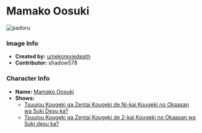 # Mamako Oosuki

![padoru](https://raw.githubusercontent.com/shadow578/Padoru-Padoru/master/Padoru/okasan-online-mamako.png "Mamako Oosuki")

### Image Info
* **Created by:**    [u/nekoreviedeath](https://www.reddit.com/r/Animemes/comments/cn438x/i_draw_padorumamako/)
* **Contributor:**   shadow578

### Character Info
* **Name:**   [Mamako Oosuki](https://myanimelist.net/character/152715)
* **Shows:**
  * [Tsuujou Kougeki ga Zentai Kougeki de Ni-kai Kougeki no Okaasan wa Suki Desu ka?](https://myanimelist.net/anime/38573/Tsuujou_Kougeki_ga_Zentai_Kougeki_de_Ni-kai_Kougeki_no_Okaasan_wa_Suki_Desu_ka)
  * [Tsuujou Kougeki ga Zentai Kougeki de 2-kai Kougeki no Okaasan wa Suki desu ka?](https://myanimelist.net/manga/103578/Tsuujou_Kougeki_ga_Zentai_Kougeki_de_2-kai_Kougeki_no_Okaasan_wa_Suki_desu_ka)
